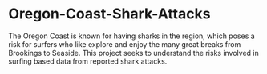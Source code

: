 # Oregon-Coast-Shark-Attacks

The Oregon Coast is known for having sharks in the region, which poses a risk for surfers who like explore and enjoy the many great breaks from Brookings to Seaside. 
This project seeks to understand the risks involved in surfing based data from reported shark attacks.

